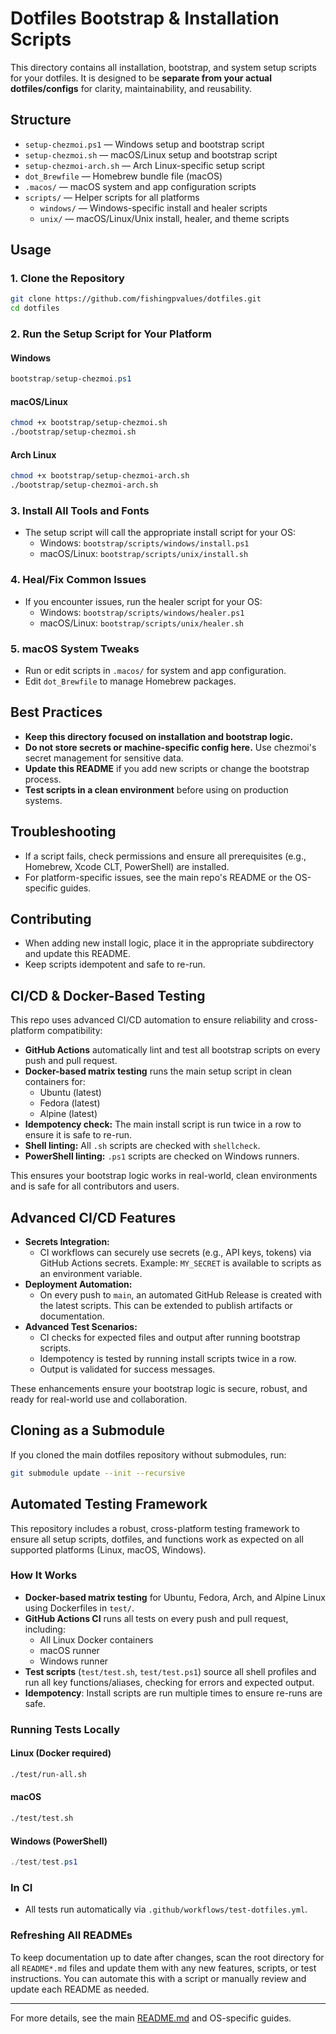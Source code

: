# Dotfiles Bootstrap & Installation Scripts

This directory contains all installation, bootstrap, and system setup scripts for your dotfiles. It is designed to be **separate from your actual dotfiles/configs** for clarity, maintainability, and reusability.

## Structure

- `setup-chezmoi.ps1` — Windows setup and bootstrap script
- `setup-chezmoi.sh` — macOS/Linux setup and bootstrap script
- `setup-chezmoi-arch.sh` — Arch Linux-specific setup script
- `dot_Brewfile` — Homebrew bundle file (macOS)
- `.macos/` — macOS system and app configuration scripts
- `scripts/` — Helper scripts for all platforms
  - `windows/` — Windows-specific install and healer scripts
  - `unix/` — macOS/Linux/Unix install, healer, and theme scripts

## Usage

### 1. **Clone the Repository**

```sh
git clone https://github.com/fishingpvalues/dotfiles.git
cd dotfiles
```

### 2. **Run the Setup Script for Your Platform**

#### **Windows**

```powershell
bootstrap/setup-chezmoi.ps1
```

#### **macOS/Linux**

```bash
chmod +x bootstrap/setup-chezmoi.sh
./bootstrap/setup-chezmoi.sh
```

#### **Arch Linux**

```bash
chmod +x bootstrap/setup-chezmoi-arch.sh
./bootstrap/setup-chezmoi-arch.sh
```

### 3. **Install All Tools and Fonts**

- The setup script will call the appropriate install script for your OS:
  - Windows: `bootstrap/scripts/windows/install.ps1`
  - macOS/Linux: `bootstrap/scripts/unix/install.sh`

### 4. **Heal/Fix Common Issues**

- If you encounter issues, run the healer script for your OS:
  - Windows: `bootstrap/scripts/windows/healer.ps1`
  - macOS/Linux: `bootstrap/scripts/unix/healer.sh`

### 5. **macOS System Tweaks**

- Run or edit scripts in `.macos/` for system and app configuration.
- Edit `dot_Brewfile` to manage Homebrew packages.

## Best Practices

- **Keep this directory focused on installation and bootstrap logic.**
- **Do not store secrets or machine-specific config here.** Use chezmoi's secret management for sensitive data.
- **Update this README** if you add new scripts or change the bootstrap process.
- **Test scripts in a clean environment** before using on production systems.

## Troubleshooting

- If a script fails, check permissions and ensure all prerequisites (e.g., Homebrew, Xcode CLT, PowerShell) are installed.
- For platform-specific issues, see the main repo's README or the OS-specific guides.

## Contributing

- When adding new install logic, place it in the appropriate subdirectory and update this README.
- Keep scripts idempotent and safe to re-run.

## CI/CD & Docker-Based Testing

This repo uses advanced CI/CD automation to ensure reliability and cross-platform compatibility:

- **GitHub Actions** automatically lint and test all bootstrap scripts on every push and pull request.
- **Docker-based matrix testing** runs the main setup script in clean containers for:
  - Ubuntu (latest)
  - Fedora (latest)
  - Alpine (latest)
- **Idempotency check:** The main install script is run twice in a row to ensure it is safe to re-run.
- **Shell linting:** All `.sh` scripts are checked with `shellcheck`.
- **PowerShell linting:** `.ps1` scripts are checked on Windows runners.

This ensures your bootstrap logic works in real-world, clean environments and is safe for all contributors and users.

## Advanced CI/CD Features

- **Secrets Integration:**
  - CI workflows can securely use secrets (e.g., API keys, tokens) via GitHub Actions secrets. Example: `MY_SECRET` is available to scripts as an environment variable.
- **Deployment Automation:**
  - On every push to `main`, an automated GitHub Release is created with the latest scripts. This can be extended to publish artifacts or documentation.
- **Advanced Test Scenarios:**
  - CI checks for expected files and output after running bootstrap scripts.
  - Idempotency is tested by running install scripts twice in a row.
  - Output is validated for success messages.

These enhancements ensure your bootstrap logic is secure, robust, and ready for real-world use and collaboration.

## Cloning as a Submodule

If you cloned the main dotfiles repository without submodules, run:

```sh
git submodule update --init --recursive
```

## Automated Testing Framework

This repository includes a robust, cross-platform testing framework to ensure all setup scripts, dotfiles, and functions work as expected on all supported platforms (Linux, macOS, Windows).

### How It Works

- **Docker-based matrix testing** for Ubuntu, Fedora, Arch, and Alpine Linux using Dockerfiles in `test/`.
- **GitHub Actions CI** runs all tests on every push and pull request, including:
  - All Linux Docker containers
  - macOS runner
  - Windows runner
- **Test scripts** (`test/test.sh`, `test/test.ps1`) source all shell profiles and run all key functions/aliases, checking for errors and expected output.
- **Idempotency**: Install scripts are run multiple times to ensure re-runs are safe.

### Running Tests Locally

#### Linux (Docker required)

```sh
./test/run-all.sh
```

#### macOS

```sh
./test/test.sh
```

#### Windows (PowerShell)

```powershell
./test/test.ps1
```

### In CI

- All tests run automatically via `.github/workflows/test-dotfiles.yml`.

### Refreshing All READMEs

To keep documentation up to date after changes, scan the root directory for all `README*.md` files and update them with any new features, scripts, or test instructions. You can automate this with a script or manually review and update each README as needed.

---

For more details, see the main [README.md](../README.md) and OS-specific guides.
